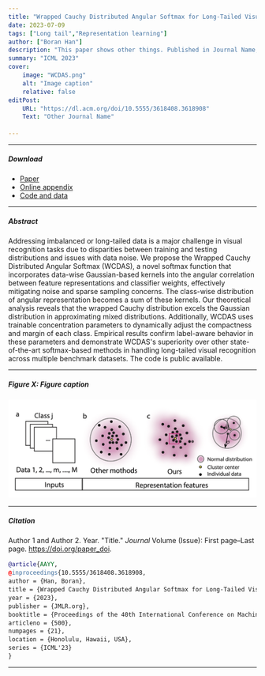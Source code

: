 ```yaml
---
title: "Wrapped Cauchy Distributed Angular Softmax for Long-Tailed Visual Recognition" 
date: 2023-07-09
tags: ["Long tail","Representation learning"]
author: ["Boran Han"]
description: "This paper shows other things. Published in Journal Name, 2015." 
summary: "ICML 2023" 
cover:
    image: "WCDAS.png"
    alt: "Image caption"
    relative: false
editPost:
    URL: "https://dl.acm.org/doi/10.5555/3618408.3618908"
    Text: "Other Journal Name"

---
```


---

##### Download

+ [Paper](https://dl.acm.org/doi/10.5555/3618408.3618908)
+ [Online appendix](https://dl.acm.org/doi/10.5555/3618408.3618908)
+ [Code and data](https://github.com/boranhan/wcdas_code)

---

##### Abstract

Addressing imbalanced or long-tailed data is a major challenge in visual recognition tasks due to disparities between training and testing distributions and issues with data noise. We propose the Wrapped Cauchy Distributed Angular Softmax (WCDAS), a novel softmax function that incorporates data-wise Gaussian-based kernels into the angular correlation between feature representations and classifier weights, effectively mitigating noise and sparse sampling concerns. The class-wise distribution of angular representation becomes a sum of these kernels. Our theoretical analysis reveals that the wrapped Cauchy distribution excels the Gaussian distribution in approximating mixed distributions. Additionally, WCDAS uses trainable concentration parameters to dynamically adjust the compactness and margin of each class. Empirical results confirm label-aware behavior in these parameters and demonstrate WCDAS's superiority over other state-of-the-art softmax-based methods in handling long-tailed visual recognition across multiple benchmark datasets. The code is public available. 

---

##### Figure X: Figure caption

![](WCDAS.png)

---

##### Citation

Author 1 and Author 2. Year. "Title." *Journal* Volume (Issue): First page–Last page. https://doi.org/paper_doi.

```BibTeX
@article{AAYY,
@inproceedings{10.5555/3618408.3618908,
author = {Han, Boran},
title = {Wrapped Cauchy Distributed Angular Softmax for Long-Tailed Visual Recognition},
year = {2023},
publisher = {JMLR.org},
booktitle = {Proceedings of the 40th International Conference on Machine Learning},
articleno = {500},
numpages = {21},
location = {Honolulu, Hawaii, USA},
series = {ICML'23}
}


```

---
